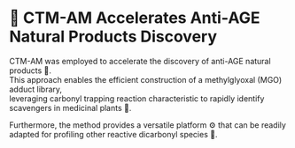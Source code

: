# 🔬 CTM-AM Accelerates Anti-AGE Natural Products Discovery

CTM-AM was employed to accelerate the discovery of anti-AGE natural products 🌿.  
This approach enables the efficient construction of a methylglyoxal (MGO) adduct library,  
leveraging carbonyl trapping reaction characteristic to rapidly identify scavengers in medicinal plants 🌱.

Furthermore, the method provides a versatile platform ⚙️ that can be readily adapted for profiling other reactive dicarbonyl species 🧪.
